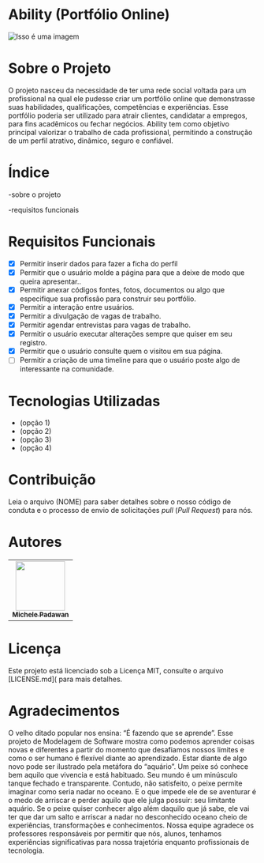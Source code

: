 # Ability (Portfólio Online)

![Isso é uma imagem]( https://url.gratis/Un5evV)

# Sobre o Projeto

O projeto nasceu da necessidade de ter uma rede social voltada para um profissional na qual ele pudesse criar um portfólio online que demonstrasse suas habilidades, qualificações, competências e experiências. Esse portfólio poderia ser utilizado para atrair clientes, candidatar a empregos, para fins acadêmicos ou fechar negócios. Ability tem como objetivo principal valorizar o trabalho de cada profissional, permitindo a construção de um perfil atrativo, dinâmico, seguro e confiável.  
  
 # Índice 
 
 -sobre o projeto 
 
 -requisitos funcionais
 

# Requisitos Funcionais
- [x] Permitir inserir dados para fazer a ficha do perfil
- [x] Permitir que o usuário molde a página para que a deixe de modo que queira apresentar..
- [x] Permitir anexar códigos fontes, fotos, documentos ou algo que especifique sua profissão para construir seu portfólio.
- [x] Permitir a interação entre usuários.
- [x] Permitir a divulgação de vagas de trabalho.
- [x] Permitir agendar entrevistas para vagas de trabalho.
- [x] Permitir o usuário executar alterações sempre que quiser em seu registro.
- [x] Permitir que o usuário consulte quem o visitou em sua página.
- [ ] Permitir a criação de uma timeline para que o usuário poste algo de interessante na comunidade. 

# Tecnologias Utilizadas

- (opção 1)
- (opção 2)
- (opção 3)
- (opção 4)

# Contribuição

Leia o arquivo (NOME) para saber detalhes sobre o nosso código de conduta e o processo de envio de solicitações _pull_ (_Pull Request_) para nós. 

# Autores

<table>
  <tbody><tr>
    <td align="center"><a href="https://github.com/Michele-Nakashima" rel="nofollow"><img src="https://avatars.githubusercontent.com/u/83414697?v=4" width="100px;" alt="" style="max-width: 100%;"><br><sub><b>Michele Padawan</b></sub></a><br> 
      
     
</tbody></table>

# Licença

Este projeto está licenciado sob a Licença MIT, consulte o arquivo [LICENSE.md]( para mais detalhes. 

# Agradecimentos

O velho ditado popular nos ensina: “É fazendo que se aprende”. Esse projeto de Modelagem de Software mostra como podemos aprender coisas novas e diferentes a partir do momento que desafiamos nossos limites e como o ser humano é flexível diante ao aprendizado. Estar diante de algo novo pode ser ilustrado pela metáfora do “aquário”. Um peixe só conhece bem aquilo que vivencia e está habituado. Seu mundo é um minúsculo tanque fechado e transparente. Contudo, não satisfeito, o peixe permite imaginar como seria nadar no oceano. E o que impede ele de se aventurar é o medo de arriscar e perder aquilo que ele julga possuir: seu limitante aquário. Se o peixe quiser conhecer algo além daquilo que já sabe, ele vai ter que dar um salto e arriscar a nadar no desconhecido oceano cheio de experiências, transformações e conhecimentos. Nossa equipe agradece os professores responsáveis por permitir que nós, alunos, tenhamos experiências significativas para nossa trajetória enquanto profissionais de tecnologia. 
